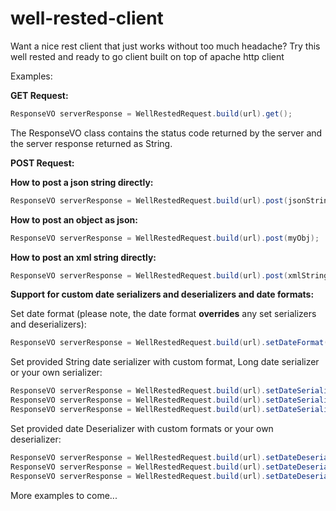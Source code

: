 # well-rested-client

Want a nice rest client that just works without too much headache? 
Try this well rested and ready to go client built on top of apache http client

Examples:

**GET Request:**

``` java
ResponseVO serverResponse = WellRestedRequest.build(url).get();
```

The ResponseVO class contains the status code returned by the server and the server response returned as String.


**POST Request:**

**How to post a json string directly:** 

``` java
ResponseVO serverResponse = WellRestedRequest.build(url).post(jsonString);
```

**How to post an object as json:**

``` java
ResponseVO serverResponse = WellRestedRequest.build(url).post(myObj);
```

**How to post an xml string directly:**

``` java
ResponseVO serverResponse = WellRestedRequest.build(url).post(xmlString, ContentType.APPLICATION_XML);
```


**Support for custom date serializers and deserializers and date formats:** 

Set date format (please note, the date format **overrides** any set serializers and deserializers):
``` java
ResponseVO serverResponse = WellRestedRequest.build(url).setDateFormat("yyyy-MM-dd").post(myObj);
```

Set provided String date serializer with custom format, Long date serializer or your own serializer:

``` java
ResponseVO serverResponse = WellRestedRequest.build(url).setDateSerializer(new StringDateSerializer("yyyy/MM/dd")).post(myObj); 
ResponseVO serverResponse = WellRestedRequest.build(url).setDateSerializer(new LongDateSerializer()).post(myObj); 
ResponseVO serverResponse = WellRestedRequest.build(url).setDateSerializer(new MyCustomDateSerializer()).post(myObj); 
```

Set provided date Deserializer with custom formats or your own deserializer:

``` java
ResponseVO serverResponse = WellRestedRequest.build(url).setDateDeserializer(new DateDeserializer("yyyy/MM/dd")).post(myObj); 
ResponseVO serverResponse = WellRestedRequest.build(url).setDateDeserializer(new DateDeserializer(Arrays.asList("yyyy/MM/dd", "dd/MM/yyyy"))).post(myObj); 
ResponseVO serverResponse = WellRestedRequest.build(url).setDateDeserializer(new MyCustomDateDeserializer()).post(myObj); 
```


More examples to come...

